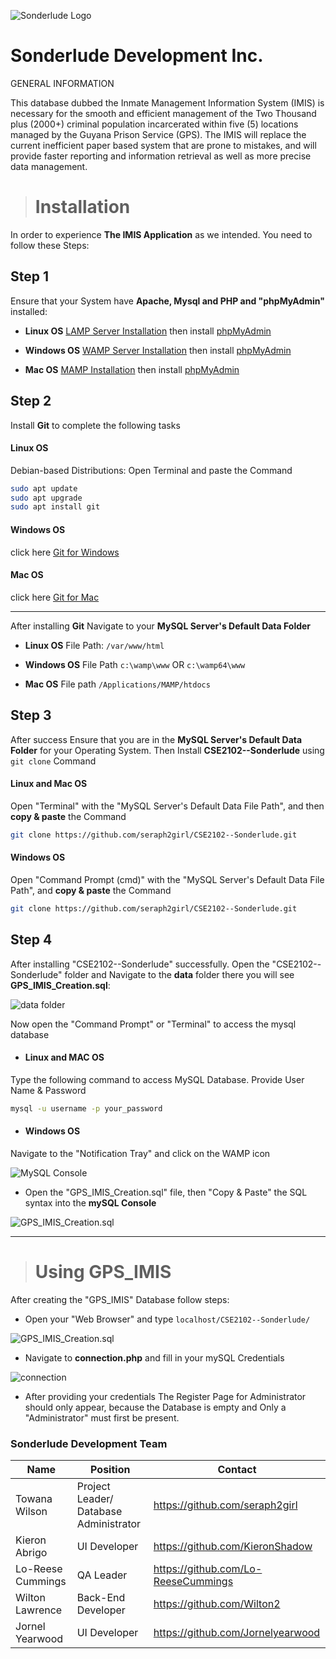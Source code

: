 ![Sonderlude Logo](assets/sonderlude_logo.jpeg)
# Sonderlude Development Inc.


GENERAL INFORMATION

This database dubbed the Inmate Management Information System (IMIS) is necessary for the smooth and efficient management of the Two Thousand plus (2000+) criminal population incarcerated within five (5) locations managed by the Guyana Prison Service (GPS). The IMIS will replace the current inefficient paper based system that are prone to mistakes,
and will provide faster reporting and information retrieval as well as more precise data management.


> # Installation

In order to experience **The IMIS Application** as we intended. You need to follow these Steps:

## Step 1

Ensure that your System have **Apache, Mysql and PHP and "phpMyAdmin"** installed:

* **Linux OS** [LAMP Server Installation](https://www.digitalocean.com/community/tutorials/how-to-install-linux-apache-mysql-php-lamp-stack-ubuntu-18-04 "Click the link & Follow the Steps") then install [phpMyAdmin](https://www.digitalocean.com/community/tutorials/how-to-install-and-secure-phpmyadmin-on-ubuntu-18-04 "Click the link & Follow the Steps")

* **Windows OS** [WAMP Server Installation](https://sourceforge.net/projects/wampserver/ "Click the link & Follow the Steps") then install [phpMyAdmin](https://www.phpmyadmin.net/downloads/ "Click the link & Follow the Steps")

* **Mac OS** [MAMP Installation](https://www.youtube.com/watch?v=I6sTPp779mA&t=382s "Click the link & Follow the Steps") then install [phpMyAdmin](https://www.javatpoint.com/how-to-install-phpmyadmin-on-mac "Click the link & Follow the Steps")

## Step 2

Install **Git** to complete the following tasks

#### Linux OS
Debian-based Distributions:
Open Terminal and paste the Command
```bash
sudo apt update
sudo apt upgrade
sudo apt install git
```

#### Windows OS

click here [Git for Windows](https://git-scm.com/download/win)

#### Mac OS
click here [Git for Mac](https://www.atlassian.com/git/tutorials/install-git)

---
After installing **Git** Navigate to your **MySQL Server's Default Data Folder**

* **Linux OS** File Path: ```/var/www/html```

* **Windows OS** File Path ```c:\wamp\www``` OR ```c:\wamp64\www```

* **Mac OS** File path ```/Applications/MAMP/htdocs```

## Step 3

After success Ensure that you are in the **MySQL Server's Default Data Folder** for your Operating System. Then Install **CSE2102--Sonderlude** using ```git clone``` Command

#### Linux and Mac OS
Open "Terminal" with the "MySQL Server's Default Data File Path", and then **copy & paste** the Command
```bash
git clone https://github.com/seraph2girl/CSE2102--Sonderlude.git
```

#### Windows OS
Open "Command Prompt (cmd)" with the "MySQL Server's Default Data File Path", and **copy & paste** the Command
```bash
git clone https://github.com/seraph2girl/CSE2102--Sonderlude.git
```

## Step 4
After installing "CSE2102--Sonderlude" successfully. Open the "CSE2102--Sonderlude" folder and Navigate to the **data** folder there you will see **GPS_IMIS_Creation.sql**:

![data folder](assets/readme/data_folder.png)

Now open the "Command Prompt" or "Terminal" to access the mysql database

* #### Linux and MAC OS
Type the following command to access MySQL Database. Provide User Name & Password
```bash
mysql -u username -p your_password
```

* #### Windows OS
Navigate to the "Notification Tray" and click on the WAMP icon

![MySQL Console](assets/readme/mySQL_console.jpg)

* Open the "GPS_IMIS_Creation.sql" file, then "Copy & Paste" the SQL syntax into the **mySQL Console**

![GPS_IMIS_Creation.sql](assets/readme/gps_imis_creation.png)

---
> # Using GPS_IMIS  

After creating the "GPS_IMIS" Database follow steps:

* Open your "Web Browser" and type ```localhost/CSE2102--Sonderlude/```

![GPS_IMIS_Creation.sql](assets/readme/localhost_denied.png)

* Navigate to **connection.php** and fill in your mySQL Credentials

![connection](assets/readme/connection.png)

* After providing your credentials The Register Page for Administrator should only appear, because the Database is empty and Only a "Administrator" must first be present.

### Sonderlude Development Team

| Name     | Position          | Contact |
| -------- | -------------- | -----------
| Towana Wilson | Project Leader/ Database Administrator | https://github.com/seraph2girl
| Kieron Abrigo | UI Developer | https://github.com/KieronShadow
| Lo-Reese Cummings | QA Leader |  https://github.com/Lo-ReeseCummings
| Wilton Lawrence | Back-End Developer | https://github.com/Wilton2
| Jornel Yearwood | UI Developer | https://github.com/Jornelyearwood
